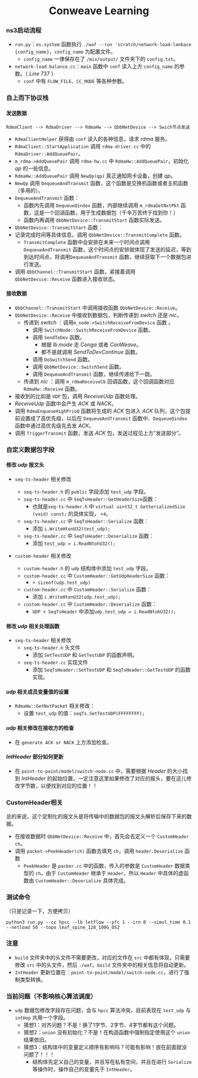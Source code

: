 <center><h1>Conweave Learning</h1></center>

### ns3启动流程

- `run.py`：`os.system` 函数执行 `./waf --run 'scratch/network-load-lanbace {config_name}`，`config_name` 为配置文件。
  - `config_name` 一律保存在了 `/mix/output/` 文件夹下的 `config.txt`。
- `network-load-balance.cc`：`main` 函数中 `conf` 读入上方 `config_name` 的参数。（ $Line\;737$ ）
  - `conf` 中有 `FLOW_FILE`、`CC_MODE` 等各种参数。



### 自上而下协议栈

#### 发送数据

``` 
RdmaClient --> RdmaDriver --> RdmaHw --> QbbNetDevice --> Swich节点发送
```

- `RdmaClientHelper` 获得由 `conf` 读入的各种信息，请求 $rdma$ 服务。
- `RdmaClient::StartApplication` 调用 `rdma-driver.cc` 中的 `RdmaDriver::AddQueuePair`。
- `m_rdma->AddQueuePair` 调用 `rdma-hw.cc` 中 `RdmaHw::AddQueuePair`，初始化 $qp$ 的一些信息。
- `RdmaHw::AddQueuePair` 调用 `NewQp(qp)` 真正通知网卡设备，创建 $qp$。
- `NewQp` 调用 `DequeueAndTransmit` 函数，这个函数是交换机函数或者主机函数（多用的）。
- `DequeueAndTransmit` 函数：
  - 函数内先调用 `DequeueQindex` 函数，内部继续调用 `m_rdmaGetNxtPkt` 函数，这是一个回调函数，用于生成数据包（千辛万苦终于找到你！）
  - 函数内再调用 `QbbNetDevice::TransmitStart` 函数实际发送。
-  `QbbNetDevice::TransmitStart` 函数：
  - 记录完成时间等具体信息，调用 `QbbNetDevice::TransmitComplete` 函数。
    - `TransmitComplete` 函数中会安排在未来一个时间点调用 `DequeueAndTransmit` 函数，这个时间点的安排就体现了发送的延迟，等到到达时间点，将调用`DequeueAndTransmit` 函数，继续获取下一个数据包进行发送。
  - 调用 `QbbChannel::TransmitStart` 函数，紧接着调用 `QbbNetDevice::Receive` 函数进入接收状态。



#### 接收数据

- `QbbChannel::TransmitStart` 中调用接收函数 `QbbNetDevice::Receive`。
- `QbbNetDevice::Receive` 中接收到数据包，判断传递到 $switch$ 还是 $nic$。
  - 传递到 $switch$ ：调用`m_node->SwitchReceiveFromDevice` 函数 。
    - 调用 `SwitchNode::SwitchReceiveFromDevice` 函数。
    - 调用 `SendToDev` 函数。
      - 根据 $lb\;mode$ 走 $Conga$ 或者 $ConWeave$。
      - 都不是就调用 $SendToDevContinue$ 函数。
    - 调用 `DoSwitchSend` 函数。
    - 调用 `QbbNetDevice::SwitchSend` 函数。
    - 调用 `DequeueAndTransmit` 函数，继续传递给下一跳。
  - 传递到 $nic$ ：调用 `m_rdmaReceiveCb` 回调函数，这个回调函数对应 `RdmaHw::Receive` 函数。
- 接收到的比如是 `UDP` 包，调用 $ReceiveUdp$ 函数处理。
- $ReceiveUdp$ 函数中会产生 $ACK$ 或 $NACK$。
- 调用 `RdmaEnqueueHighPrioQ`  函数将生成的 $ACK$ 包进入 $ACK$ 队列，这个包提前设置成了高优先级，以后在 `DequeueAndTransmit` 函数中、`DequeueQindex` 函数中通过高优先级先去发 $ACK$。
- 调用 `TriggerTransmit` 函数，发送 $ACK$ 包，发送过程见上方“发送部分”。



### 自定义数据包字段

#### 修改 $udp$ 报文头

- `seq-ts-header` 相关修改

  - `seq-ts-header.h` 的 `public` 字段添加 `test_udp` 字段。
  - `seq-ts-header.cc` 中 `SeqTsHeader::GetHeaderSize`函数：
    - 也就是`seq-ts-header.h` 中 `virtual uint32_t GetSerializedSize (void) const;` 的具体实现， `+4`。
  - `seq-ts-header.cc` 中 `SeqTsHeader::Serialize` 函数：
    - 添加 `i.WriteHtonU32(test_udp);` 
  - `seq-ts-header.cc` 中 `SeqTsHeader::Deserialize` 函数：
    - 添加 `test_udp = i.ReadNtohU32();`

  

- `custom-header` 相关修改

  - `custom-header.h` 的 `udp` 结构体中添加 `test_udp` 字段。
  - `custom-header.cc` 中 `CustomHeader::GetUdpHeaderSize` 函数：
    - `+ sizeof(udp.test_udp)`
  - `custom-header.cc` 中 `CustomHeader::Serialize` 函数：
    - 添加 `i.WriteHtonU32(udp.test_udp);`
  - `custom-header.cc` 中 `CustomHeader::Deserialize` 函数：
    -  `UDP + SeqTsHeader` 中添加`udp.test_udp = i.ReadNtohU32();`



#### 修改 $udp$ 相关处理函数

- `seq-ts-header` 相关修改
  - `seq-ts-header.h` 头文件
    - 添加 `SetTestUDP` 和 `GetTestUDP` 的函数声明。
  - `seq-ts-header.cc` 实现文件
    - 添加 `SeqTsHeader::SetTestUDP` 和 `SeqTsHeader::GetTestUDP` 的函数实现。



#### $udp$ 相关成员变量值的设置

- `RdmaHw::GetNxtPacket` 相关修改：
  - 设置 `test_udp` 的值：`seqTs.SetTestUDP(FFFFFFFF);` 



#### $udp$ 相关修改在接收方的检查

- 在 `generate ACK or NACK` 上方添加检查。



#### $IntHeader$ 部分如何更新

- 在 `point-to-point/model/switch-node.cc` 中，需要根据 $Header$ 的大小找到 $IntHeader$ 的起始位置，一定注意这里如果修改了对应的报头，要在这儿修改字节数，以便找到对应的位置！！



### CustomHeader相关

总的来说，这个定制化的报文头是将传输中的数据包的报文头解析后保存下来的数据。

- 在接收数据时 `QbbNetDevice::Receive` 中，首先会去定义一个 `CustomHeader ch`。
- 调用 `packet->PeekHeader(ch)` 函数去填充 `ch`，调用 `header.Deserialize` 函数
  - `PeekHeader` 是 `packer.cc` 中的函数，传入的参数是 `CustomHeader` 数据类型的 `ch`，由于 `CustomHeader` 继承于 `Header`，所以 `Header` 中具体的虚函数由 `CustomHeader::Deserialize` 具体完成。



### 测试命令

（只是记录一下，方便拷贝）

```shell
python3 run.py --cc hpcc --lb letflow --pfc 1 --irn 0 --simul_time 0.1 --netload 50 --topo leaf_spine_128_100G_OS2
```



### 注意

- `build` 文件夹中的头文件不需要更改，对应的文件在 `src` 中都有体现，只需要修改 `src` 中的头文件，然后 `./waf`，`build` 文件夹中的相关信息将自动更新。
- `IntHeader` 更新位置在：`point-to-point/model/switch-node.cc`，进行了强制类型转换。



### 当前问题（不影响核心算法调度）

- `udp` 数据包修改字段存在问题，会与 `hpcc` 算法冲突，目前表现在 `test_udp` 与 `intHop` 共用一个字段。
  - 猜想1：对齐问题？不是！换了1字节、2字节、4字节都有这个问题。
  - 猜想2：`union` 没有初始化？不是！在构造函数中强制指定使用这个 `union` 结果依旧。
  - 猜想3：结构体中的变量定义顺序有影响吗？可能有影响！放在前面就没问题了！！！
    - 结构体先定义自己的变量，并且写在私有空间，并且在进行 `Serialize` 等操作时，操作自己的变量先于 `IntHeader`。
